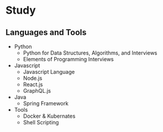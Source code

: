 # Study

## Languages and Tools
* Python
  * Python for Data Structures, Algorithms, and Interviews
  * Elements of Programming Interviews
* Javascript
  * Javascript Language
  * Node.js
  * React.js
  * GraphQL.js
* Java
  * Spring Framework
* Tools
  * Docker & Kubernates
  * Shell Scripting
